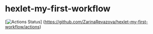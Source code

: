 # hexlet-my-first-workflow

[![Actions Status](https://github.com/ZarinaRevazova/hexlet-my-first-workflow/actions/workflows/main/badge.svg)]
(https://github.com/ZarinaRevazova/hexlet-my-first-workflow/actions)

